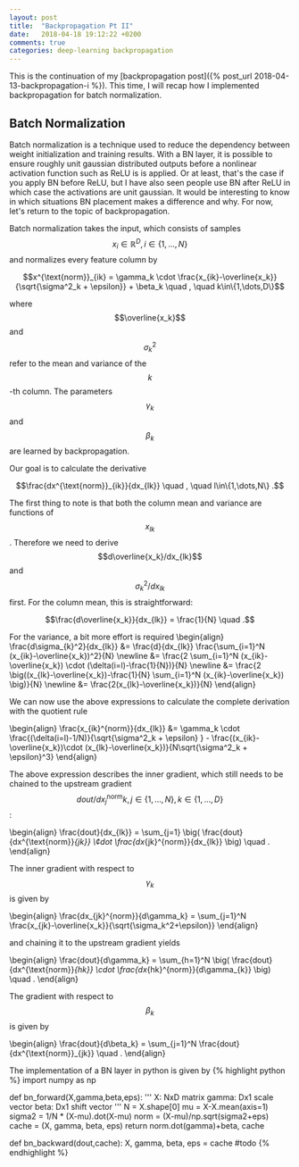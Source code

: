 ```yaml
---
layout: post
title:  "Backpropagation Pt II"
date:   2018-04-18 19:12:22 +0200
comments: true
categories: deep-learning backpropagation
---
```

This is the continuation of my [backpropagation post]({% post_url 2018-04-13-backpropagation-i %}). This time, I will recap how I implemented backpropagation for batch normalization.

## Batch Normalization

Batch normalization is a technique used to reduce the dependency between weight initialization and training results. With a BN layer, it is possible to ensure roughly unit gaussian distributed outputs before a nonlinear activation function such as ReLU is is applied. Or at least, that's the case if you apply BN before ReLU, but I have also seen people use BN after ReLU in which case the activations are unit gaussian. It would be interesting to know in which situations BN placement makes a difference and why. For now, let's return to the topic of backpropagation.

Batch normalization takes the input, which consists of samples $$x_i \in \mathbb{R}^D, i\in\{1,\dots,N\}$$ and normalizes every feature column by

$$x^{\text{norm}}_{ik} = \gamma_k \cdot \frac{x_{ik}-\overline{x_k}}{\sqrt{\sigma^2_k + \epsilon}} + \beta_k \quad , \quad  k\in\{1,\dots,D\}$$

where $$\overline{x_k}$$ and $$\sigma^2_k$$ refer to the mean and variance of the $$k$$-th column. The parameters $$\gamma_k$$ and $$\beta_k$$ are learned by backpropagation.

Our goal is to calculate the derivative

$$\frac{dx^{\text{norm}}_{ik}}{dx_{lk}} \quad , \quad l\in\{1,\dots,N\} .$$

The first thing to note is that both the column mean and variance are functions of $$x_{lk}$$. Therefore we need to derive $$d\overline{x_k}/dx_{lk}$$ and $$\sigma^2_k/dx_{lk}$$ first. For the column mean, this is straightforward:

$$\frac{d\overline{x_k}}{dx_{lk}} = \frac{1}{N} \quad .$$

For the variance, a bit more effort is required
\begin{align}
\frac{d\sigma_{k}^2}{dx_{lk}} &= \frac{d}{dx_{lk}} \frac{\sum_{i=1}^N (x_{ik}-\overline{x_k})^2}{N} \newline
&= \frac{2 \sum_{i=1}^N (x_{ik}-\overline{x_k}) \cdot (\delta(i=l)-\frac{1}{N})}{N} \newline
&= \frac{2 \big((x_{lk}-\overline{x_k})-\frac{1}{N} \sum_{i=1}^N (x_{ik}-\overline{x_k}) \big)}{N} \newline
&= \frac{2(x_{lk}-\overline{x_k})}{N} 
\end{align}

We can now use the above expressions to calculate the complete derivation with the quotient rule

\begin{align}
\frac{x_{ik}^{norm}}{dx_{lk}} &= \gamma_k \cdot \frac{(\delta(i=l)-1/N)}{\sqrt{\sigma^2_k + \epsilon} } - \frac{(x\_{ik}-\overline{x_k})\cdot (x\_{lk}-\overline{x_k})}{N\sqrt{\sigma^2_k + \epsilon}^3}
\end{align}

The above expression describes the inner gradient, which still needs to be chained to the upstream gradient $$dout/dx^{\text{norm}}_jk, j\in\{1,\dots,N\}, k\in\{1,\dots,D\}$$:

\begin{align}
\frac{dout}{dx_{lk}} = \sum_{j=1} \big( \frac{dout}{dx^{\text{norm}}_{jk}} \¢dot \frac{dx_{jk}^{norm}}{dx_{lk}} \big) \quad .
\end{align}

The inner gradient with respect to $$\gamma_k$$ is given by 

\begin{align}
\frac{dx_{jk}^{norm}}{d\gamma_k} = \sum_{j=1}^N \frac{x\_{jk}-\overline{x_k}}{\sqrt{\sigma_k^2+\epsilon}}
\end{align}

and chaining it to the upstream gradient yields 

\begin{align}
\frac{dout}{d\gamma_k} = \sum_{h=1}^N \big( \frac{dout}{dx^{\text{norm}}_{hk}} \cdot \frac{dx_{hk}^{norm}}{d\gamma_{k}} \big) \quad .
\end{align}

The gradient with respect to $$\beta_k$$ is given by

\begin{align}
\frac{dout}{d\beta_k} = \sum_{j=1}^N \frac{dout}{dx^{\text{norm}}_{jk}} \quad .
\end{align}

The implementation of a BN layer in python is given by
{% highlight python %}
import numpy as np

def bn_forward(X,gamma,beta,eps):
  ''' 
    X: NxD matrix
    gamma: Dx1 scale vector
    beta: Dx1 shift vector
  '''
  N = X.shape[0]
  mu = X-X.mean(axis=1)
  sigma2 = 1/N * (X-mu).dot(X-mu)
  norm = (X-mu)/np.sqrt(sigma2+eps)
  cache = (X, gamma, beta, eps)
  return norm.dot(gamma)+beta, cache

def bn_backward(dout,cache):
  X, gamma, beta, eps = cache
  #todo
{% endhighlight %}